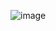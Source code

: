 ![image](https://github.com/SaudShaikh69/SalaryCensus-prj/assets/117293243/6a69220f-9186-4d7d-8d6b-27f75f51960b)
